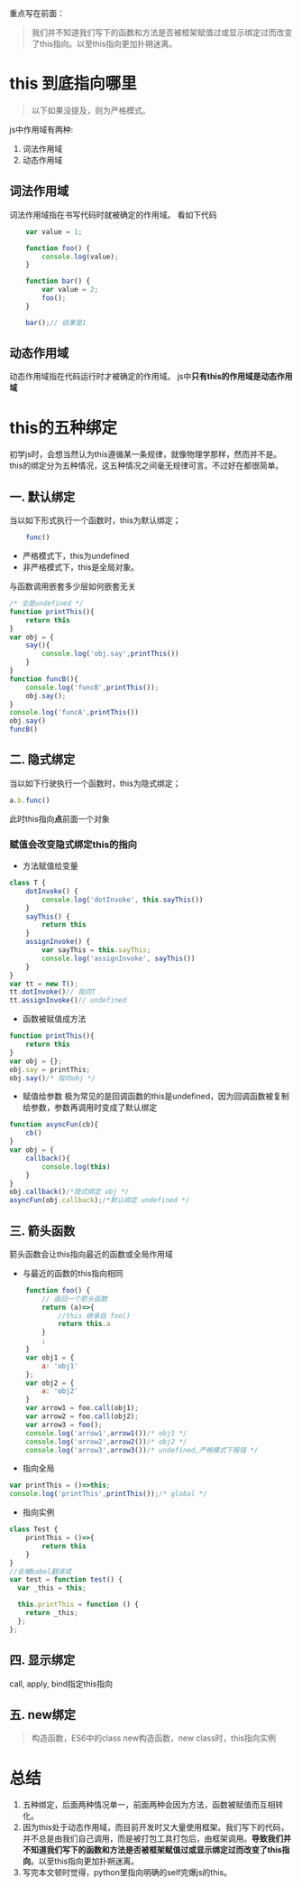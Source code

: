 重点写在前面：

> 我们并不知道我们写下的函数和方法是否被框架赋值过或显示绑定过而改变了this指向。以至this指向更加扑朔迷离。
# this 到底指向哪里
> 以下如果没提及，则为严格模式。

js中作用域有两种:
1. 词法作用域
2. 动态作用域
## 词法作用域
词法作用域指在书写代码时就被确定的作用域。
看如下代码
```js
    var value = 1;

    function foo() {
        console.log(value);
    }

    function bar() {
        var value = 2;
        foo();
    }

    bar();// 结果是1
```
## 动态作用域
动态作用域指在代码运行时才被确定的作用域。
js中**只有this的作用域是动态作用域**
# this的五种绑定
初学js时，会想当然认为this遵循某一条规律，就像物理学那样，然而并不是。
this的绑定分为五种情况，这五种情况之间毫无规律可言。不过好在都很简单。
## 一. 默认绑定
当以如下形式执行一个函数时，this为默认绑定；
```js
    func()
```
- 严格模式下，this为undefined
- 非严格模式下，this是全局对象。

与函数调用嵌套多少层如何嵌套无关
```js
/* 全是undefined */
function printThis(){
    return this
}
var obj = {
    say(){
        console.log('obj.say',printThis())
    }
}
function funcB(){
    console.log('funcB',printThis());
    obj.say();
}
console.log('funcA',printThis())
obj.say()
funcB()
```
## 二. 隐式绑定
当以如下行驶执行一个函数时，this为隐式绑定；
```js
a.b.func()
```
此时this指向**点**前面一个对象
### 赋值会改变隐式绑定this的指向
- 方法赋值给变量
```js
class T {
    dotInvoke() {
        console.log('dotInvoke', this.sayThis())
    }
    sayThis() {
        return this
    }
    assignInvoke() {
        var sayThis = this.sayThis;
        console.log('assignInvoke', sayThis())
    }
}
var tt = new T();
tt.dotInvoke()// 指向T
tt.assignInvoke()// undefined
```
- 函数被赋值成方法
```js
function printThis(){
    return this
}
var obj = {};
obj.say = printThis;
obj.say()/* 指向obj */
```
- 赋值给参数
极为常见的是回调函数的this是undefined，因为回调函数被复制给参数，参数再调用时变成了默认绑定
```js
function asyncFun(cb){
    cb()
}
var obj = {
    callback(){
        console.log(this)
    }
}
obj.callback()/*隐式绑定 obj */
asyncFun(obj.callback);/*默认绑定 undefined */
```
## 三. 箭头函数
箭头函数会让this指向最近的函数或全局作用域
- 与最近的函数的this指向相同
```js 
    function foo() {
        // 返回一个箭头函数
        return (a)=>{
            //this 继承自 foo()
            return this.a
        }
        ;
    }
    var obj1 = {
        a: 'obj1'
    };
    var obj2 = {
        a: 'obj2'
    }
    var arrow1 = foo.call(obj1);
    var arrow2 = foo.call(obj2);
    var arrow3 = foo();
    console.log('arrow1',arrow1())/* obj1 */
    console.log('arrow2',arrow2())/* obj2 */
    console.log('arrow3',arrow3())/* undefined,严格模式下报错 */
```
- 指向全局
```js
var printThis = ()=>this;
console.log('printThis',printThis());/* global */
```
- 指向实例
```js
class Test {
    printThis = ()=>{
        return this
    }
}
//会被babel翻译成
var test = function test() {
  var _this = this;

  this.printThis = function () {
    return _this;
  };
};
```
## 四. 显示绑定
call, apply, bind指定this指向
## 五. new绑定
> 构造函数，ES6中的class
new构造函数，new class时，this指向实例

# 总结
1. 五种绑定，后面两种情况单一，前面两种会因为方法，函数被赋值而互相转化。
2. 因为this处于动态作用域，而目前开发时又大量使用框架。我们写下的代码，并不总是由我们自己调用，而是被打包工具打包后，由框架调用。**导致我们并不知道我们写下的函数和方法是否被框架赋值过或显示绑定过而改变了this指向**。以至this指向更加扑朔迷离。
3. 写完本文顿时觉得，python里指向明确的self完爆js的this。